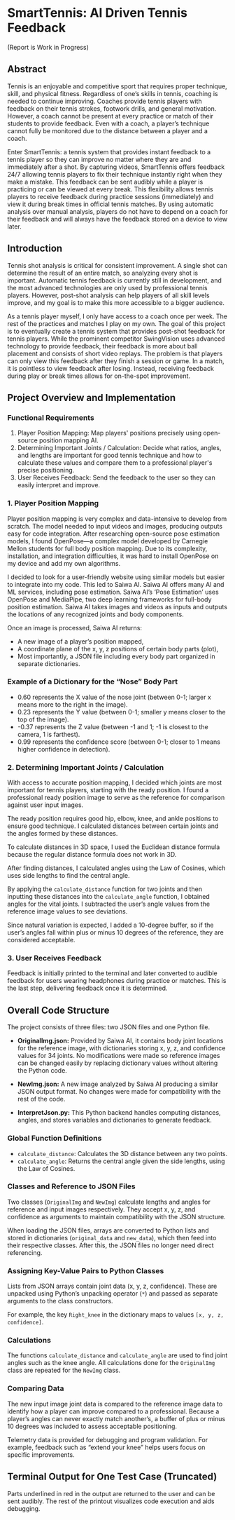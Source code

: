 # SmartTennis: AI Driven Tennis Feedback
(Report is Work in Progress)
## Abstract

Tennis is an enjoyable and competitive sport that requires proper technique, skill, and physical fitness. Regardless of one’s skills in tennis, coaching is needed to continue improving. Coaches provide tennis players with feedback on their tennis strokes, footwork drills, and general motivation. However, a coach cannot be present at every practice or match of their students to provide feedback. Even with a coach, a player’s technique cannot fully be monitored due to the distance between a player and a coach.

Enter SmartTennis: a tennis system that provides instant feedback to a tennis player so they can improve no matter where they are and immediately after a shot. By capturing videos, SmartTennis offers feedback 24/7 allowing tennis players to fix their technique instantly right when they make a mistake. This feedback can be sent audibly while a player is practicing or can be viewed at every break. This flexibility allows tennis players to receive feedback during practice sessions (immediately) and view it during break times in official tennis matches. By using automatic analysis over manual analysis, players do not have to depend on a coach for their feedback and will always have the feedback stored on a device to view later.

## Introduction

Tennis shot analysis is critical for consistent improvement. A single shot can determine the result of an entire match, so analyzing every shot is important. Automatic tennis feedback is currently still in development, and the most advanced technologies are only used by professional tennis players. However, post-shot analysis can help players of all skill levels improve, and my goal is to make this more accessible to a bigger audience.

As a tennis player myself, I only have access to a coach once per week. The rest of the practices and matches I play on my own. The goal of this project is to eventually create a tennis system that provides post-shot feedback for tennis players. While the prominent competitor SwingVision uses advanced technology to provide feedback, their feedback is more about ball placement and consists of short video replays. The problem is that players can only view this feedback after they finish a session or game. In a match, it is pointless to view feedback after losing. Instead, receiving feedback during play or break times allows for on-the-spot improvement.

## Project Overview and Implementation

### Functional Requirements

1. Player Position Mapping: Map players' positions precisely using open-source position mapping AI.  
2. Determining Important Joints / Calculation: Decide what ratios, angles, and lengths are important for good tennis technique and how to calculate these values and compare them to a professional player's precise positioning.  
3. User Receives Feedback: Send the feedback to the user so they can easily interpret and improve.

### 1. Player Position Mapping

Player position mapping is very complex and data-intensive to develop from scratch. The model needed to input videos and images, producing outputs easy for code integration. After researching open-source pose estimation models, I found OpenPose—a complex model developed by Carnegie Mellon students for full body position mapping. Due to its complexity, installation, and integration difficulties, it was hard to install OpenPose on my device and add my own algorithms.

I decided to look for a user-friendly website using similar models but easier to integrate into my code. This led to Saiwa AI. Saiwa AI offers many AI and ML services, including pose estimation. Saiwa AI’s ‘Pose Estimation’ uses OpenPose and MediaPipe, two deep learning frameworks for full-body position estimation. Saiwa AI takes images and videos as inputs and outputs the locations of any recognized joints and body components.

Once an image is processed, Saiwa AI returns:  
- A new image of a player’s position mapped,  
- A coordinate plane of the x, y, z positions of certain body parts (plot),  
- Most importantly, a JSON file including every body part organized in separate dictionaries.

### Example of a Dictionary for the “Nose” Body Part

- 0.60 represents the X value of the nose joint (between 0-1; larger x means more to the right in the image).  
- 0.23 represents the Y value (between 0-1; smaller y means closer to the top of the image).  
- -0.37 represents the Z value (between -1 and 1; -1 is closest to the camera, 1 is farthest).  
- 0.99 represents the confidence score (between 0-1; closer to 1 means higher confidence in detection).

### 2. Determining Important Joints / Calculation

With access to accurate position mapping, I decided which joints are most important for tennis players, starting with the ready position. I found a professional ready position image to serve as the reference for comparison against user input images.

The ready position requires good hip, elbow, knee, and ankle positions to ensure good technique. I calculated distances between certain joints and the angles formed by these distances.

To calculate distances in 3D space, I used the Euclidean distance formula because the regular distance formula does not work in 3D.

After finding distances, I calculated angles using the Law of Cosines, which uses side lengths to find the central angle.

By applying the `calculate_distance` function for two joints and then inputting these distances into the `calculate_angle` function, I obtained angles for the vital joints. I subtracted the user’s angle values from the reference image values to see deviations.

Since natural variation is expected, I added a 10-degree buffer, so if the user’s angles fall within plus or minus 10 degrees of the reference, they are considered acceptable.

### 3. User Receives Feedback

Feedback is initially printed to the terminal and later converted to audible feedback for users wearing headphones during practice or matches. This is the last step, delivering feedback once it is determined.

## Overall Code Structure

The project consists of three files: two JSON files and one Python file.

- **OriginalImg.json:** Provided by Saiwa AI, it contains body joint locations for the reference image, with dictionaries storing x, y, z, and confidence values for 34 joints. No modifications were made so reference images can be changed easily by replacing dictionary values without altering the Python code.

- **NewImg.json:** A new image analyzed by Saiwa AI producing a similar JSON output format. No changes were made for compatibility with the rest of the code.

- **InterpretJson.py:** This Python backend handles computing distances, angles, and stores variables and dictionaries to generate feedback.

### Global Function Definitions

- `calculate_distance`: Calculates the 3D distance between any two points.  
- `calculate_angle`: Returns the central angle given the side lengths, using the Law of Cosines.

### Classes and Reference to JSON Files

Two classes (`OriginalImg` and `NewImg`) calculate lengths and angles for reference and input images respectively. They accept x, y, z, and confidence as arguments to maintain compatibility with the JSON structure.

When loading the JSON files, arrays are converted to Python lists and stored in dictionaries (`original_data` and `new_data`), which then feed into their respective classes. After this, the JSON files no longer need direct referencing.

### Assigning Key-Value Pairs to Python Classes

Lists from JSON arrays contain joint data (x, y, z, confidence). These are unpacked using Python’s unpacking operator (`*`) and passed as separate arguments to the class constructors.

For example, the key `Right_knee` in the dictionary maps to values `[x, y, z, confidence]`.

### Calculations

The functions `calculate_distance` and `calculate_angle` are used to find joint angles such as the knee angle. All calculations done for the `OriginalImg` class are repeated for the `NewImg` class.

### Comparing Data

The new input image joint data is compared to the reference image data to identify how a player can improve compared to a professional. Because a player’s angles can never exactly match another’s, a buffer of plus or minus 10 degrees was included to assess acceptable positioning.

Telemetry data is provided for debugging and program validation. For example, feedback such as “extend your knee” helps users focus on specific improvements.

## Terminal Output for One Test Case (Truncated)

Parts underlined in red in the output are returned to the user and can be sent audibly. The rest of the printout visualizes code execution and aids debugging.
